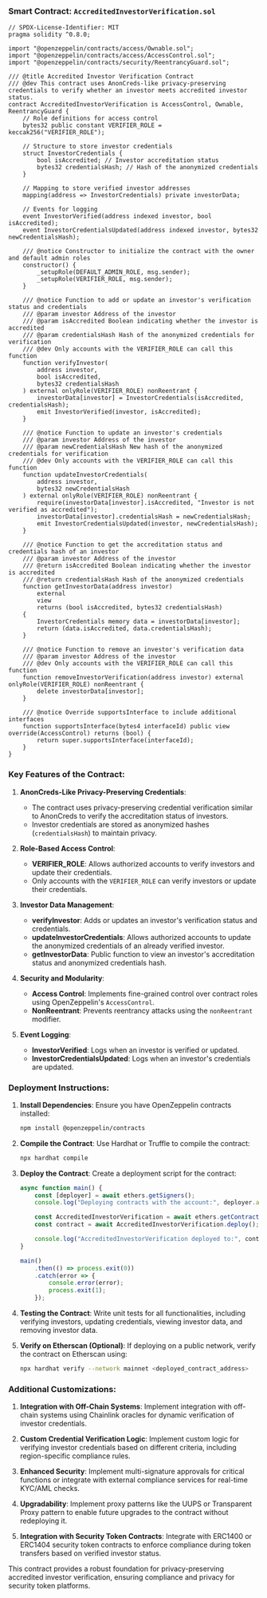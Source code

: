 ### Smart Contract: `AccreditedInvestorVerification.sol`

```solidity
// SPDX-License-Identifier: MIT
pragma solidity ^0.8.0;

import "@openzeppelin/contracts/access/Ownable.sol";
import "@openzeppelin/contracts/access/AccessControl.sol";
import "@openzeppelin/contracts/security/ReentrancyGuard.sol";

/// @title Accredited Investor Verification Contract
/// @dev This contract uses AnonCreds-like privacy-preserving credentials to verify whether an investor meets accredited investor status.
contract AccreditedInvestorVerification is AccessControl, Ownable, ReentrancyGuard {
    // Role definitions for access control
    bytes32 public constant VERIFIER_ROLE = keccak256("VERIFIER_ROLE");

    // Structure to store investor credentials
    struct InvestorCredentials {
        bool isAccredited; // Investor accreditation status
        bytes32 credentialsHash; // Hash of the anonymized credentials
    }

    // Mapping to store verified investor addresses
    mapping(address => InvestorCredentials) private investorData;

    // Events for logging
    event InvestorVerified(address indexed investor, bool isAccredited);
    event InvestorCredentialsUpdated(address indexed investor, bytes32 newCredentialsHash);

    /// @notice Constructor to initialize the contract with the owner and default admin roles
    constructor() {
        _setupRole(DEFAULT_ADMIN_ROLE, msg.sender);
        _setupRole(VERIFIER_ROLE, msg.sender);
    }

    /// @notice Function to add or update an investor's verification status and credentials
    /// @param investor Address of the investor
    /// @param isAccredited Boolean indicating whether the investor is accredited
    /// @param credentialsHash Hash of the anonymized credentials for verification
    /// @dev Only accounts with the VERIFIER_ROLE can call this function
    function verifyInvestor(
        address investor,
        bool isAccredited,
        bytes32 credentialsHash
    ) external onlyRole(VERIFIER_ROLE) nonReentrant {
        investorData[investor] = InvestorCredentials(isAccredited, credentialsHash);
        emit InvestorVerified(investor, isAccredited);
    }

    /// @notice Function to update an investor's credentials
    /// @param investor Address of the investor
    /// @param newCredentialsHash New hash of the anonymized credentials for verification
    /// @dev Only accounts with the VERIFIER_ROLE can call this function
    function updateInvestorCredentials(
        address investor,
        bytes32 newCredentialsHash
    ) external onlyRole(VERIFIER_ROLE) nonReentrant {
        require(investorData[investor].isAccredited, "Investor is not verified as accredited");
        investorData[investor].credentialsHash = newCredentialsHash;
        emit InvestorCredentialsUpdated(investor, newCredentialsHash);
    }

    /// @notice Function to get the accreditation status and credentials hash of an investor
    /// @param investor Address of the investor
    /// @return isAccredited Boolean indicating whether the investor is accredited
    /// @return credentialsHash Hash of the anonymized credentials
    function getInvestorData(address investor)
        external
        view
        returns (bool isAccredited, bytes32 credentialsHash)
    {
        InvestorCredentials memory data = investorData[investor];
        return (data.isAccredited, data.credentialsHash);
    }

    /// @notice Function to remove an investor's verification data
    /// @param investor Address of the investor
    /// @dev Only accounts with the VERIFIER_ROLE can call this function
    function removeInvestorVerification(address investor) external onlyRole(VERIFIER_ROLE) nonReentrant {
        delete investorData[investor];
    }

    /// @notice Override supportsInterface to include additional interfaces
    function supportsInterface(bytes4 interfaceId) public view override(AccessControl) returns (bool) {
        return super.supportsInterface(interfaceId);
    }
}
```

### Key Features of the Contract:

1. **AnonCreds-Like Privacy-Preserving Credentials**:
   - The contract uses privacy-preserving credential verification similar to AnonCreds to verify the accreditation status of investors.
   - Investor credentials are stored as anonymized hashes (`credentialsHash`) to maintain privacy.

2. **Role-Based Access Control**:
   - **VERIFIER_ROLE**: Allows authorized accounts to verify investors and update their credentials.
   - Only accounts with the `VERIFIER_ROLE` can verify investors or update their credentials.

3. **Investor Data Management**:
   - **verifyInvestor**: Adds or updates an investor's verification status and credentials.
   - **updateInvestorCredentials**: Allows authorized accounts to update the anonymized credentials of an already verified investor.
   - **getInvestorData**: Public function to view an investor's accreditation status and anonymized credentials hash.

4. **Security and Modularity**:
   - **Access Control**: Implements fine-grained control over contract roles using OpenZeppelin's `AccessControl`.
   - **NonReentrant**: Prevents reentrancy attacks using the `nonReentrant` modifier.

5. **Event Logging**:
   - **InvestorVerified**: Logs when an investor is verified or updated.
   - **InvestorCredentialsUpdated**: Logs when an investor's credentials are updated.

### Deployment Instructions:

1. **Install Dependencies**:
   Ensure you have OpenZeppelin contracts installed:
   ```bash
   npm install @openzeppelin/contracts
   ```

2. **Compile the Contract**:
   Use Hardhat or Truffle to compile the contract:
   ```bash
   npx hardhat compile
   ```

3. **Deploy the Contract**:
   Create a deployment script for the contract:
   ```javascript
   async function main() {
       const [deployer] = await ethers.getSigners();
       console.log("Deploying contracts with the account:", deployer.address);

       const AccreditedInvestorVerification = await ethers.getContractFactory("AccreditedInvestorVerification");
       const contract = await AccreditedInvestorVerification.deploy();

       console.log("AccreditedInvestorVerification deployed to:", contract.address);
   }

   main()
       .then(() => process.exit(0))
       .catch(error => {
           console.error(error);
           process.exit(1);
       });
   ```

4. **Testing the Contract**:
   Write unit tests for all functionalities, including verifying investors, updating credentials, viewing investor data, and removing investor data.

5. **Verify on Etherscan (Optional)**:
   If deploying on a public network, verify the contract on Etherscan using:
   ```bash
   npx hardhat verify --network mainnet <deployed_contract_address>
   ```

### Additional Customizations:

1. **Integration with Off-Chain Systems**:
   Implement integration with off-chain systems using Chainlink oracles for dynamic verification of investor credentials.

2. **Custom Credential Verification Logic**:
   Implement custom logic for verifying investor credentials based on different criteria, including region-specific compliance rules.

3. **Enhanced Security**:
   Implement multi-signature approvals for critical functions or integrate with external compliance services for real-time KYC/AML checks.

4. **Upgradability**:
   Implement proxy patterns like the UUPS or Transparent Proxy pattern to enable future upgrades to the contract without redeploying it.

5. **Integration with Security Token Contracts**:
   Integrate with ERC1400 or ERC1404 security token contracts to enforce compliance during token transfers based on verified investor status.

This contract provides a robust foundation for privacy-preserving accredited investor verification, ensuring compliance and privacy for security token platforms.